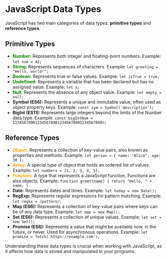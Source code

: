 # JavaScript Data Types

JavaScript has two main categories of data types: **primitive types** and **reference types**.

## Primitive Types

- **<span style="color:green">Number:</span>** Represents both integer and floating-point numbers. Example: `let num = 42;`
- **<span style="color:green">String:</span>** Represents sequences of characters. Example: `let greeting = "Hello, world!";`
- **<span style="color:green">Boolean:</span>** Represents true or false values. Example: `let isTrue = true;`
- **<span style="color:green">Undefined:</span>** Represents a variable that has been declared but has no assigned value. Example: `let x;`
- **<span style="color:green">Null:</span>** Represents the absence of any object value. Example: `let empty = null;`
- **Symbol (ES6):** Represents a unique and immutable value, often used as object property keys. Example: `const sym = Symbol('description');`
- **BigInt (ES11):** Represents large integers beyond the limits of the Number data type. Example: `const bigIntNum = 1234567890123456789012345678901234567890n;`

## Reference Types

- **<span style="color:orange">Object:</span>** Represents a collection of key-value pairs, also known as properties and methods. Example: `let person = { name: "Alice", age: 30 };`
- **<span style="color:orange">Array:</span>** A special type of object that holds an ordered list of values. Example: `let numbers = [1, 2, 3, 4, 5];`
- **<span style="color:orange">Function:</span>** A type that represents a JavaScript function. Functions are also objects. Example: `function greet(name) { return "Hello, " + name; }`
- **Date:** Represents dates and times. Example: `let today = new Date();`
- **RegExp:** Represents regular expressions for pattern matching. Example: `let regex = /pattern/;`
- **Map (ES6):** Represents a collection of key-value pairs where keys can be of any data type. Example: `let map = new Map();`
- **Set (ES6):** Represents a collection of unique values. Example: `let set = new Set();`
- **Promise (ES6):** Represents a value that might be available now, in the future, or never. Used for asynchronous operations. Example: `let promise = fetch('https://example.com');`

Understanding these data types is crucial when working with JavaScript, as it affects how data is stored and manipulated in your programs.
